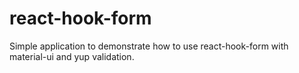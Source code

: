 # react-hook-form
Simple application to demonstrate how to use react-hook-form with material-ui and yup validation.
